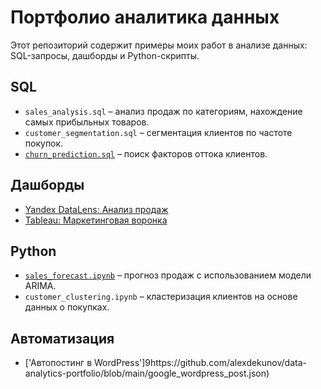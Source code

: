 # Портфолио аналитика данных

Этот репозиторий содержит примеры моих работ в анализе данных: SQL-запросы, дашборды и Python-скрипты.

## SQL
- `sales_analysis.sql` – анализ продаж по категориям, нахождение самых прибыльных товаров.
- `customer_segmentation.sql` – сегментация клиентов по частоте покупок.
- [`churn_prediction.sql`](https://github.com/alexdekunov/data-analytics-portfolio/blob/main/churn_prediction.sql) – поиск факторов оттока клиентов.

## Дашборды
- [Yandex DataLens: Анализ продаж](https://datalens.yandex.ru/)  
- [Tableau: Маркетинговая воронка](https://public.tableau.com/...)

## Python
- [`sales_forecast.ipynb`](https://github.com/alexdekunov/data-analytics-portfolio/blob/main/sales_forecast.py) – прогноз продаж с использованием модели ARIMA.
- `customer_clustering.ipynb` – кластеризация клиентов на основе данных о покупках.

## Автоматизация
- ['Автопостинг в WordPress']9https://github.com/alexdekunov/data-analytics-portfolio/blob/main/google_wordpress_post.json)
